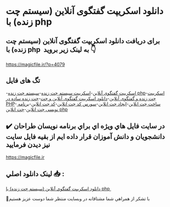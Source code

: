 # دانلود اسکریپت گفتگوی آنلاین (سیستم چت زنده) با php 

## برای دریافت دانلود اسکریپت گفتگوی آنلاین (سیستم چت زنده) با php  به لینک زیر بروید 👇

https://magicfile.ir/?p=4079

## تگ های فایل

-[اسکریپت گفتگوی آنلاین](https://magicfile.ir/product/%d8%a7%d8%b3%da%a9%d8%b1%db%8c%d9%be%d8%aa-%da%af%d9%81%d8%aa%da%af%d9%88%db%8c-%d8%a2%d9%86%d9%84%d8%a7%db%8c%d9%86-%d8%b3%db%8c%d8%b3%d8%aa%d9%85-%da%86%d8%aa-%d8%b2%d9%86%d8%af%d9%87-%d8%a8%d8%a7-php/)-[اسکریپت سیستم چت زنده](https://magicfile.ir/product/%d8%a7%d8%b3%da%a9%d8%b1%db%8c%d9%be%d8%aa-%da%af%d9%81%d8%aa%da%af%d9%88%db%8c-%d8%a2%d9%86%d9%84%d8%a7%db%8c%d9%86-%d8%b3%db%8c%d8%b3%d8%aa%d9%85-%da%86%d8%aa-%d8%b2%d9%86%d8%af%d9%87-%d8%a8%d8%a7-php/)-[سیستم چت زنده php](https://magicfile.ir/product/%d8%a7%d8%b3%da%a9%d8%b1%db%8c%d9%be%d8%aa-%da%af%d9%81%d8%aa%da%af%d9%88%db%8c-%d8%a2%d9%86%d9%84%d8%a7%db%8c%d9%86-%d8%b3%db%8c%d8%b3%d8%aa%d9%85-%da%86%d8%aa-%d8%b2%d9%86%d8%af%d9%87-%d8%a8%d8%a7-php/)-[اسکریپت چت زنده و گفتگوی آنلاین](https://magicfile.ir/product/%d8%a7%d8%b3%da%a9%d8%b1%db%8c%d9%be%d8%aa-%da%af%d9%81%d8%aa%da%af%d9%88%db%8c-%d8%a2%d9%86%d9%84%d8%a7%db%8c%d9%86-%d8%b3%db%8c%d8%b3%d8%aa%d9%85-%da%86%d8%aa-%d8%b2%d9%86%d8%af%d9%87-%d8%a8%d8%a7-php/)-[دانلود اسکریپت گفتگوی آنلاین و چت](https://magicfile.ir/product/%d8%a7%d8%b3%da%a9%d8%b1%db%8c%d9%be%d8%aa-%da%af%d9%81%d8%aa%da%af%d9%88%db%8c-%d8%a2%d9%86%d9%84%d8%a7%db%8c%d9%86-%d8%b3%db%8c%d8%b3%d8%aa%d9%85-%da%86%d8%aa-%d8%b2%d9%86%d8%af%d9%87-%d8%a8%d8%a7-php/)-[چت زنده ساده در PHP](https://magicfile.ir/product/%d8%a7%d8%b3%da%a9%d8%b1%db%8c%d9%be%d8%aa-%da%af%d9%81%d8%aa%da%af%d9%88%db%8c-%d8%a2%d9%86%d9%84%d8%a7%db%8c%d9%86-%d8%b3%db%8c%d8%b3%d8%aa%d9%85-%da%86%d8%aa-%d8%b2%d9%86%d8%af%d9%87-%d8%a8%d8%a7-php/)-[ ساخت چت انلاین](https://magicfile.ir/product/%d8%a7%d8%b3%da%a9%d8%b1%db%8c%d9%be%d8%aa-%da%af%d9%81%d8%aa%da%af%d9%88%db%8c-%d8%a2%d9%86%d9%84%d8%a7%db%8c%d9%86-%d8%b3%db%8c%d8%b3%d8%aa%d9%85-%da%86%d8%aa-%d8%b2%d9%86%d8%af%d9%87-%d8%a8%d8%a7-php/)-[ایجاد چت انلاین](https://magicfile.ir/product/%d8%a7%d8%b3%da%a9%d8%b1%db%8c%d9%be%d8%aa-%da%af%d9%81%d8%aa%da%af%d9%88%db%8c-%d8%a2%d9%86%d9%84%d8%a7%db%8c%d9%86-%d8%b3%db%8c%d8%b3%d8%aa%d9%85-%da%86%d8%aa-%d8%b2%d9%86%d8%af%d9%87-%d8%a8%d8%a7-php/)-[سورس کد چت انلاین](https://magicfile.ir/product/%d8%a7%d8%b3%da%a9%d8%b1%db%8c%d9%be%d8%aa-%da%af%d9%81%d8%aa%da%af%d9%88%db%8c-%d8%a2%d9%86%d9%84%d8%a7%db%8c%d9%86-%d8%b3%db%8c%d8%b3%d8%aa%d9%85-%da%86%d8%aa-%d8%b2%d9%86%d8%af%d9%87-%d8%a8%d8%a7-php/)-[کد چت انلاین](https://magicfile.ir/product/%d8%a7%d8%b3%da%a9%d8%b1%db%8c%d9%be%d8%aa-%da%af%d9%81%d8%aa%da%af%d9%88%db%8c-%d8%a2%d9%86%d9%84%d8%a7%db%8c%d9%86-%d8%b3%db%8c%d8%b3%d8%aa%d9%85-%da%86%d8%aa-%d8%b2%d9%86%d8%af%d9%87-%d8%a8%d8%a7-php/)-[برنامه نویسی چت انلاین](https://magicfile.ir/product/%d8%a7%d8%b3%da%a9%d8%b1%db%8c%d9%be%d8%aa-%da%af%d9%81%d8%aa%da%af%d9%88%db%8c-%d8%a2%d9%86%d9%84%d8%a7%db%8c%d9%86-%d8%b3%db%8c%d8%b3%d8%aa%d9%85-%da%86%d8%aa-%d8%b2%d9%86%d8%af%d9%87-%d8%a8%d8%a7-php/)-[چت انلاین php](https://magicfile.ir/product/%d8%a7%d8%b3%da%a9%d8%b1%db%8c%d9%be%d8%aa-%da%af%d9%81%d8%aa%da%af%d9%88%db%8c-%d8%a2%d9%86%d9%84%d8%a7%db%8c%d9%86-%d8%b3%db%8c%d8%b3%d8%aa%d9%85-%da%86%d8%aa-%d8%b2%d9%86%d8%af%d9%87-%d8%a8%d8%a7-php/)

## ✔️ در سايت فايل هاي ويژه اي براي برنامه نويسان طراحان دانشجويان و دانش آموزان قرار داده ايم از بقيه فايل سايت نيز ديدن فرماييد

https://magicfile.ir


## لينک دانلود اصلي 📥 :

[دانلود اسکریپت گفتگوی آنلاین (سیستم چت زنده) با php ](https://magicfile.ir/product/%d8%a7%d8%b3%da%a9%d8%b1%db%8c%d9%be%d8%aa-%da%af%d9%81%d8%aa%da%af%d9%88%db%8c-%d8%a2%d9%86%d9%84%d8%a7%db%8c%d9%86-%d8%b3%db%8c%d8%b3%d8%aa%d9%85-%da%86%d8%aa-%d8%b2%d9%86%d8%af%d9%87-%d8%a8%d8%a7-php/) 


🙏با تشکر از همراهي شما مشتاقانه در وبسایت منتظر شما دوست عزیز هستیم

